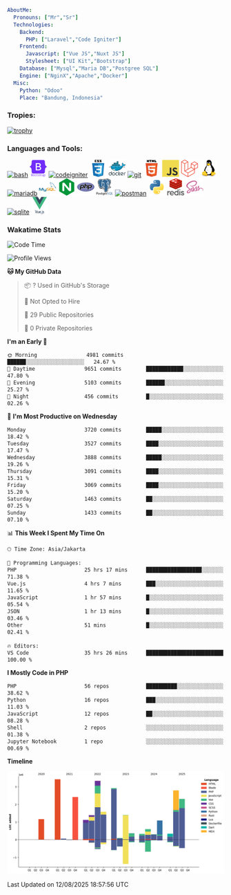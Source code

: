 ```yaml
AboutMe:
  Pronouns: ["Mr","Sr"]
  Technologies:
    Backend:
      PHP: ["Laravel","Code Igniter"]
    Frontend:
      Javascript: ["Vue JS","Nuxt JS"]
      Stylesheet: ["UI Kit","Bootstrap"]
    Database: ["Mysql","Maria DB","Postgree SQL"]
    Engine: ["NginX","Apache","Docker"]
  Misc:
    Python: "Odoo"
    Place: "Bandung, Indonesia"
```
### Tropies:

[![trophy](https://github-profile-trophy.vercel.app/?username=vheins&rank=-C,-B)](https://github.com/vheins)

### Languages and Tools:

[<img src="https://www.vectorlogo.zone/logos/gnu_bash/gnu_bash-icon.svg" alt="bash" width="40" height="40"/>](https://www.gnu.org/software/bash/)
[<img src="https://raw.githubusercontent.com/devicons/devicon/master/icons/bootstrap/bootstrap-plain-wordmark.svg" alt="bootstrap" width="40" height="40"/>](https://getbootstrap.com)
[<img src="https://cdn.worldvectorlogo.com/logos/codeigniter.svg" alt="codeigniter" width="40" height="40"/>](https://codeigniter.com)
[<img src="https://raw.githubusercontent.com/devicons/devicon/master/icons/css3/css3-original-wordmark.svg" alt="css3" width="40" height="40"/>](https://www.w3schools.com/css/)
[<img src="https://raw.githubusercontent.com/devicons/devicon/master/icons/docker/docker-original-wordmark.svg" alt="docker" width="40" height="40"/>](https://www.docker.com/)
[<img src="https://www.vectorlogo.zone/logos/git-scm/git-scm-icon.svg" alt="git" width="40" height="40"/>](https://git-scm.com/)
[<img src="https://raw.githubusercontent.com/devicons/devicon/master/icons/html5/html5-original-wordmark.svg" alt="html5" width="40" height="40"/>](https://www.w3.org/html/)
[<img src="https://raw.githubusercontent.com/devicons/devicon/master/icons/javascript/javascript-original.svg" alt="javascript" width="40" height="40"/>](https://developer.mozilla.org/en-US/docs/Web/JavaScript)
[<img src="https://raw.githubusercontent.com/devicons/devicon/master/icons/laravel/laravel-original.svg" alt="laravel" width="40" height="40"/>](https://laravel.com/)
[<img src="https://raw.githubusercontent.com/devicons/devicon/master/icons/linux/linux-original.svg" alt="linux" width="40" height="40"/>](https://www.linux.org/)
[<img src="https://www.vectorlogo.zone/logos/mariadb/mariadb-icon.svg" alt="mariadb" width="40" height="40"/>](https://mariadb.org/)
[<img src="https://raw.githubusercontent.com/devicons/devicon/master/icons/mysql/mysql-original-wordmark.svg" alt="mysql" width="40" height="40"/>](https://www.mysql.com/)
[<img src="https://raw.githubusercontent.com/devicons/devicon/master/icons/nginx/nginx-original.svg" alt="nginx" width="40" height="40"/>](https://www.nginx.com)
[<img src="https://raw.githubusercontent.com/devicons/devicon/master/icons/php/php-original.svg" alt="php" width="40" height="40"/>](https://www.php.net)
[<img src="https://raw.githubusercontent.com/devicons/devicon/master/icons/postgresql/postgresql-original-wordmark.svg" alt="postgresql" width="40" height="40"/>](https://www.postgresql.org)
[<img src="https://www.vectorlogo.zone/logos/getpostman/getpostman-icon.svg" alt="postman" width="40" height="40"/>](https://postman.com)
[<img src="https://raw.githubusercontent.com/devicons/devicon/master/icons/python/python-original.svg" alt="python" width="40" height="40"/>](https://www.python.org)
[<img src="https://raw.githubusercontent.com/devicons/devicon/master/icons/redis/redis-original-wordmark.svg" alt="redis" width="40" height="40"/>](https://redis.io)
[<img src="https://raw.githubusercontent.com/devicons/devicon/master/icons/sass/sass-original.svg" alt="sass" width="40" height="40"/>](https://sass-lang.com)
[<img src="https://www.vectorlogo.zone/logos/sqlite/sqlite-icon.svg" alt="sqlite" width="40" height="40"/>](https://www.sqlite.org/)
[<img src="https://raw.githubusercontent.com/devicons/devicon/master/icons/vuejs/vuejs-original-wordmark.svg" alt="vuejs" width="40" height="40"/>](https://vuejs.org/)

### Wakatime Stats

<!--START_SECTION:waka-->
![Code Time](http://img.shields.io/badge/Code%20Time-3%2C093%20hrs%2021%20mins-blue)

![Profile Views](http://img.shields.io/badge/Profile%20Views-0-blue)

**🐱 My GitHub Data** 

> 📦 ? Used in GitHub's Storage 
 > 
> 🚫 Not Opted to Hire
 > 
> 📜 29 Public Repositories 
 > 
> 🔑 0 Private Repositories 
 > 
**I'm an Early 🐤** 

```text
🌞 Morning                4981 commits        ██████░░░░░░░░░░░░░░░░░░░   24.67 % 
🌆 Daytime                9651 commits        ████████████░░░░░░░░░░░░░   47.80 % 
🌃 Evening                5103 commits        ██████░░░░░░░░░░░░░░░░░░░   25.27 % 
🌙 Night                  456 commits         █░░░░░░░░░░░░░░░░░░░░░░░░   02.26 % 
```
📅 **I'm Most Productive on Wednesday** 

```text
Monday                   3720 commits        █████░░░░░░░░░░░░░░░░░░░░   18.42 % 
Tuesday                  3527 commits        ████░░░░░░░░░░░░░░░░░░░░░   17.47 % 
Wednesday                3888 commits        █████░░░░░░░░░░░░░░░░░░░░   19.26 % 
Thursday                 3091 commits        ████░░░░░░░░░░░░░░░░░░░░░   15.31 % 
Friday                   3069 commits        ████░░░░░░░░░░░░░░░░░░░░░   15.20 % 
Saturday                 1463 commits        ██░░░░░░░░░░░░░░░░░░░░░░░   07.25 % 
Sunday                   1433 commits        ██░░░░░░░░░░░░░░░░░░░░░░░   07.10 % 
```


📊 **This Week I Spent My Time On** 

```text
🕑︎ Time Zone: Asia/Jakarta

💬 Programming Languages: 
PHP                      25 hrs 17 mins      ██████████████████░░░░░░░   71.38 % 
Vue.js                   4 hrs 7 mins        ███░░░░░░░░░░░░░░░░░░░░░░   11.65 % 
JavaScript               1 hr 57 mins        █░░░░░░░░░░░░░░░░░░░░░░░░   05.54 % 
JSON                     1 hr 13 mins        █░░░░░░░░░░░░░░░░░░░░░░░░   03.46 % 
Other                    51 mins             █░░░░░░░░░░░░░░░░░░░░░░░░   02.41 % 

🔥 Editors: 
VS Code                  35 hrs 26 mins      █████████████████████████   100.00 % 
```

**I Mostly Code in PHP** 

```text
PHP                      56 repos            ██████████░░░░░░░░░░░░░░░   38.62 % 
Python                   16 repos            ███░░░░░░░░░░░░░░░░░░░░░░   11.03 % 
JavaScript               12 repos            ██░░░░░░░░░░░░░░░░░░░░░░░   08.28 % 
Shell                    2 repos             ░░░░░░░░░░░░░░░░░░░░░░░░░   01.38 % 
Jupyter Notebook         1 repo              ░░░░░░░░░░░░░░░░░░░░░░░░░   00.69 % 
```



**Timeline**

![Lines of Code chart](https://raw.githubusercontent.com/vheins/vheins/main/assets/bar_graph.png)


 Last Updated on 12/08/2025 18:57:56 UTC
<!--END_SECTION:waka-->
